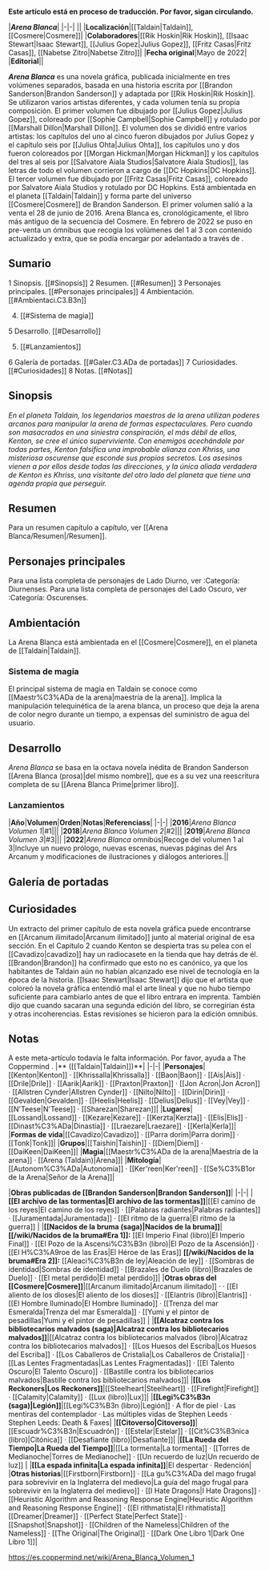 **Este artículo está en proceso de traducción. Por favor, sigan circulando.**


|***Arena Blanca***|
|-|-|
||
|**Localización**|[[Taldain\|Taldain]], [[Cosmere\|Cosmere]]|
|**Colaboradores**|[[Rik Hoskin\|Rik Hoskin]], [[Isaac Stewart\|Isaac Stewart]], [[Julius Gopez\|Julius Gopez]], [[Fritz Casas\|Fritz Casas]], [[Nabetse Zitro\|Nabetse Zitro]]|
|**Fecha original**|Mayo de 2022|
|**Editorial**||

***Arena Blanca*** es una novela gráfica, publicada inicialmente en tres volúmenes separados, basada en una historia escrita por [[Brandon Sanderson\|Brandon Sanderson]] y adaptada por [[Rik Hoskin\|Rik Hoskin]]. Se utilizaron varios artistas diferentes, y cada volumen tenía su propia composición. El primer volumen fue dibujado por [[Julius Gopez\|Julius Gopez]], coloreado por [[Sophie Campbell\|Sophie Campbell]] y rotulado por [[Marshall Dillon\|Marshall Dillon]]. El volumen dos se dividió entre varios artistas: los capítulos del uno al cinco fueron dibujados por Julius Gopez y el capítulo seis por [[Julius Ohta\|Julius Ohta]], los capítulos uno y dos fueron coloreados por [[Morgan Hickman\|Morgan Hickman]] y los capítulos del tres al seis por [[Salvatore Aiala Studios\|Salvatore Aiala Studios]], las letras de todo el volumen corrieron a cargo de [[DC Hopkins\|DC Hopkins]]. El tercer volumen fue dibujado por [[Fritz Casas\|Fritz Casas]], coloreado por Salvatore Aiala Studios y rotulado por DC Hopkins. Está ambientada en el planeta [[Taldain\|Taldain]] y forma parte del universo [[Cosmere\|Cosmere]] de Brandon Sanderson. El primer volumen salió a la venta el 28 de junio de 2016. Arena Blanca es, cronológicamente, el libro más antiguo de la secuencia del Cosmere.
En febrero de 2022 se puso en pre-venta un ómnibus que recogía los volúmenes del 1 al 3 con contenido actualizado y extra, que se podía encargar por adelantado a través de .

## Sumario

1 Sinopsis. [[#Sinopsis]] 
2 Resumen. [[#Resumen]] 
3 Personajes principales. [[#Personajes principales]] 
4 Ambientación. [[#Ambientaci.C3.B3n]] 

4. [[#Sistema de magia]] 


5 Desarrollo. [[#Desarrollo]] 

5. [[#Lanzamientos]] 


6 Galería de portadas. [[#Galer.C3.ADa de portadas]] 
7 Curiosidades. [[#Curiosidades]] 
8 Notas. [[#Notas]] 


## Sinopsis
*En el planeta Taldain, los legendarios maestros de la arena utilizan poderes arcanos para manipular la arena de formas espectaculares. Pero cuando son masacrados en una siniestra conspiración, el más débil de ellos, Kenton, se cree el único superviviente. Con enemigos acechándole por todas partes, Kenton falsifica una improbable alianza con Khriss, una misteriosa oscurense que esconde sus propios secretos. Los asesinos vienen a por ellos desde todas las direcciones, y la única aliada verdadera de Kenton es Khriss, una visitante del otro lado del planeta que tiene una agenda propia que perseguir.*

## Resumen
Para un resumen capítulo a capítulo, ver [[Arena Blanca/Resumen\|/Resumen]].
## Personajes principales
Para una lista completa de personajes de Lado Diurno, ver :Categoría: Diurnenses.
Para una lista completa de personajes del Lado Oscuro, ver :Categoría: Oscurenses.

## Ambientación
La Arena Blanca está ambientada en el [[Cosmere\|Cosmere]], en el planeta de [[Taldain\|Taldain]].

### Sistema de magia
El principal sistema de magia en Taldain se conoce como [[Maestr%C3%ADa de la arena\|maestría de la arena]]. Implica la manipulación telequinética de la arena blanca, un proceso que deja la arena de color negro durante un tiempo, a expensas del suministro de agua del usuario.

## Desarrollo
*Arena Blanca* se basa en la octava novela inédita de Brandon Sanderson [[Arena Blanca (prosa)\|del mismo nombre]], que es a su vez una reescritura completa de su [[Arena Blanca Prime\|primer libro]].

### Lanzamientos
|**Año**|**Volumen**|**Orden**|**Notas**|**Referenciass**|
|-|-|
|**2016**|*Arena Blanca Volumen 1*|#1|||
|**2018**|*Arena Blanca Volumen 2*|#2|||
|**2019**|*Arena Blanca Volumen 3*|#3|||
|**2022**|*Arena Blanca* omnibús|Recoge del volumen 1 al 3|Incluye un nuevo prólogo, nuevas escenas, nuevas páginas del Ars Arcanum y modificaciones de ilustraciones y diálogos anteriores.||

## Galería de portadas

















## Curiosidades
Un extracto del primer capítulo de esta novela gráfica puede encontrarse en [[Arcanum ilimitado\|Arcanum ilimitado]] junto al material original  de esa sección.
En el Capítulo 2 cuando Kenton se despierta tras su pelea con el [[Cavadizo\|cavadizo]] hay un radiocasete en la tienda que hay detrás de él. [[Brandon\|Brandon]] ha confirmado que esto no es canónico, ya que los habitantes de Taldain aún no habían alcanzado ese nivel de tecnología en la época de la historia. [[Isaac Stewart\|Isaac Stewart]] dijo que el artista que coloreó la novela gráfica entendió mal el arte lineal y que no hubo tiempo suficiente para cambiarlo antes de que el libro entrara en imprenta. También dijo que cuando sacaran una segunda edición del libro, se corregirían ésta y otras incoherencias. Estas revisiones se hicieron para la edición omnibús.
## Notas

A este meta-artículo todavía le falta información. Por favor, ayuda a The Coppermind .
|** ([[Taldain\|Taldain]])**|
|-|-|
|**Personajes**|[[Kenton\|Kenton]] · [[Khrissalla\|Khrissalla]] · [[Baon\|Baon]] · [[Ais\|Ais]] · [[Drile\|Drile]] · [[Aarik\|Aarik]] · [[Praxton\|Praxton]] · [[Jon Acron\|Jon Acron]] · [[Allstren Cynder\|Allstren Cynder]] · [[Nilto\|Nilto]] · [[Dirin\|Dirin]] · [[Gevalden\|Gevalden]] · [[Heelis\|Heelis]] · [[Delius\|Delius]] · [[Vey\|Vey]] · [[N'Teese\|N'Teese]] · [[Sharezan\|Sharezan]]|
|**Lugares**|[[Lossand\|Lossand]] · [[Kezare\|Kezare]] · [[Kerzta\|Kerzta]] · [[Elis\|Elis]] · [[Dinast%C3%ADa\|Dinastía]] · [[Lraezare\|Lraezare]] · [[Kerla\|Kerla]]|
|**Formas de vida**|[[Cavadizo\|Cavadizo]] · [[Parra dorim\|Parra dorim]] · [[Tonk\|Tonk]]|
|**Grupos**|[[Taishin\|Taishin]] · [[Diem\|Diem]] · [[DaiKeen\|DaiKeen]]|
|**Magia**|[[Maestr%C3%ADa de la arena\|Maestría de la arena]] · [[Arena (Taldain)\|Arena]]|
|**Mitología**|[[Autonom%C3%ADa\|Autonomía]] · [[Ker'reen\|Ker'reen]] · [[Se%C3%B1or de la Arena\|Señor de la Arena]]|

|**Obras publicadas de [[Brandon Sanderson\|Brandon Sanderson]]**|
|-|-|
|**[[El archivo de las tormentas\|El archivo de las tormentas]]**|[[El camino de los reyes\|El camino de los reyes]] · [[Palabras radiantes\|Palabras radiantes]] · [[Juramentada\|Juramentada]] · [[El ritmo de la guerra\|El ritmo de la guerra]] |
|**[[Nacidos de la bruma (saga)\|Nacidos de la bruma]]**|**[[/wiki/Nacidos de la bruma#Era 1]]:** [[El Imperio Final (libro)\|El Imperio Final]] · [[El Pozo de la Ascensi%C3%B3n (libro)\|El Pozo de la Ascensión]] · [[El H%C3%A9roe de las Eras\|El Héroe de las Eras]] **[[/wiki/Nacidos de la bruma#Era 2]]:** [[Aleaci%C3%B3n de ley\|Aleación de ley]] · [[Sombras de identidad\|Sombras de identidad]] · [[Brazales de Duelo (libro)\|Brazales de Duelo]] · [[El metal perdido\|El metal perdido]]|
|**Otras obras del [[Cosmere\|Cosmere]]**|[[Arcanum ilimitado\|Arcanum ilimitado]] ·  · [[El aliento de los dioses\|El aliento de los dioses]] · [[Elantris (libro)\|Elantris]] · [[El Hombre Iluminado\|El Hombre Iluminado]] · [[Trenza del mar Esmeralda\|Trenza del mar Esmeralda]] · [[Yumi y el pintor de pesadillas\|Yumi y el pintor de pesadillas]] |
|**[[Alcatraz contra los bibliotecarios malvados (saga)\|Alcatraz contra los bibliotecarios malvados]]**|[[Alcatraz contra los bibliotecarios malvados (libro)\|Alcatraz contra los bibliotecarios malvados]] · [[Los Huesos del Escriba\|Los Huesos del Escriba]] · [[Los Caballeros de Cristalia\|Los Caballeros de Cristalia]] · [[Las Lentes Fragmentadas\|Las Lentes Fragmentadas]] · [[El Talento Oscuro\|El Talento Oscuro]] · [[Bastille contra los bibliotecarios malvados\|Bastille contra los bibliotecarios malvados]]|
|**[[Los Reckoners\|Los Reckoners]]**|[[Steelheart\|Steelheart]] · [[Firefight\|Firefight]] · [[Calamity\|Calamity]] · [[Lux (libro)\|Lux]]|
|**[[Legi%C3%B3n (saga)\|Legión]]**|[[Legi%C3%B3n (libro)\|Legión]] · A flor de piel · Las mentiras del contemplador · Las múltiples vidas de Stephen Leeds · Stephen Leeds: Death & Faxes|
|**[[Citoverso\|Citoverso]]**|[[Escuadr%C3%B3n\|Escuadrón]] · [[Estelar\|Estelar]] · [[Cit%C3%B3nica (libro)\|Citónica]] · [[Desafiante (libro)\|Desafiante]]|
|**[[La Rueda del Tiempo\|La Rueda del Tiempo]]**|[[La tormenta\|La tormenta]] · [[Torres de Medianoche\|Torres de Medianoche]] · [[Un recuerdo de luz\|Un recuerdo de luz]] |
|**[[La espada infinita\|La espada infinita]]**|El despertar · Redención|
|**Otras historias**|[[Firstborn\|Firstborn]] · [[La gu%C3%ADa del mago frugal para sobrevivir en la Inglaterra del medievo\|La guía del mago frugal para sobrevivir en la Inglaterra del medievo]] · [[I Hate Dragons\|I Hate Dragons]] · [[Heuristic Algorithm and Reasoning Response Engine\|Heuristic Algorithm and Reasoning Response Engine]] · [[El rithmatista\|El rithmatista]] [[Dreamer\|Dreamer]] · [[Perfect State\|Perfect State]] · [[Snapshot\|Snapshot]] · [[Children of the Nameless\|Children of the Nameless]] · [[The Original\|The Original]] · [[Dark One Libro 1\|Dark One Libro 1]]|



https://es.coppermind.net/wiki/Arena_Blanca_Volumen_1